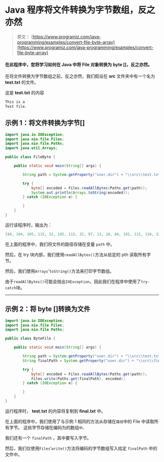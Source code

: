 # Java 程序将文件转换为字节数组，反之亦然

> 原文： [https://www.programiz.com/java-programming/examples/convert-file-byte-array](https://www.programiz.com/java-programming/examples/convert-file-byte-array)

#### 在此程序中，您将学习如何在 Java 中将 File 对象转换为 byte []，反之亦然。

在将文件转换为字节数组之前，反之亦然，我们假设在 **src** 文件夹中有一个名为 **test.txt** 的文件。

这是 **test.txt** 的内容

```java
This is a
Test file.
```

## 示例 1：将文件转换为字节[]

```java
import java.io.IOException;
import java.nio.file.Files;
import java.nio.file.Paths;
import java.util.Arrays;

public class FileByte {

    public static void main(String[] args) {

        String path = System.getProperty("user.dir") + "\\src\\test.txt";

        try {
            byte[] encoded = Files.readAllBytes(Paths.get(path));
            System.out.println(Arrays.toString(encoded));
        } catch (IOException e) {

        }
    }
}
```

运行该程序时，输出为：

```java
[84, 104, 105, 115, 32, 105, 115, 32, 97, 13, 10, 84, 101, 115, 116, 32, 102, 105, 108, 101, 46]
```

在上面的程序中，我们将文件的路径存储在变量 `path` 中。

然后，在 try 块内部，我们使用`readAllBytes()`方法从给定的 pth 读取所有字节。

然后，我们使用`Arrays`'`toString()`方法来打印字节数组。

由于`readAllBytes()`可能会抛出`IOException`，因此我们在程序中使用了`try-catch`块。

* * *

## 示例 2：将 byte []转换为文件

```java
import java.io.IOException;
import java.nio.file.Files;
import java.nio.file.Paths;

public class ByteFile {

    public static void main(String[] args) {

        String path = System.getProperty("user.dir") + "\\src\\test.txt";
        String finalPath = System.getProperty("user.dir") + "\\src\\final.txt";

        try {
            byte[] encoded = Files.readAllBytes(Paths.get(path));
            Files.write(Paths.get(finalPath), encoded);
        } catch (IOException e) {

        }
    }
} 
```

运行程序时， **test.txt** 的内容将复制到 **final.txt** 中。

在上面的程序中，我们使用了与示例 1 相同的方法从存储在`路径`中的 File 中读取所有字节。 这些字节存储在编码为的数组`中。`

我们还有一个 `finalPath` ，其中要写入字节。

然后，我们仅使用`Files`'`write()`方法将编码的字节数组写入给定 `finalPath` 中的文件中。